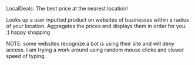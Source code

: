 LocalDeals: The best price at the nearest location! 

Looks up a user inputted product on websites of businesses within a radius of your location.
Aggregates the prices and displays them in order for you. :) happy shopping

NOTE: some websites recognize a bot is using their site and will deny access.
I am trying a work around using random mouse clicks and slower speed of typing. 